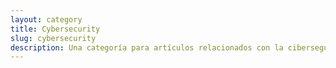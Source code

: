 ```yaml
---
layout: category
title: Cybersecurity
slug: cybersecurity
description: Una categoría para artículos relacionados con la ciberseguridad.
---
```



